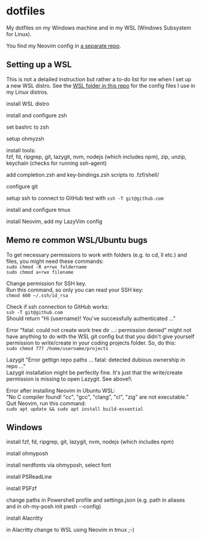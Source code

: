 # dotfiles

My dotfiles on my Windows machine and in my WSL (Windows Subsystem for Linux).

You find my Neovim config in [a separate repo](https://github.com/chrisgleitze/nvim).

## Setting up a WSL

This is not a detailed instruction but rather a to-do list for me when I set up a new WSL distro. See the [WSL folder in this repo](/WSL) for the config files I use in my Linux distros.

install WSL distro

install and configure zsh

set bashrc to zsh

setup ohmyzsh

install tools:\
fzf, fd, ripgrep, git, lazygit, nvm, nodejs (which includes npm), zip, unzip, keychain (checks for running ssh-agent)

add completion.zsh and key-bindings.zsh scripts to .fzf/shell/

configure git

setup ssh to connect to GitHub
test with
`ssh -T git@github.com`

install and configure tmux

install Neovim, add my LazyVim config

## Memo re common WSL/Ubuntu bugs

To get necessary permissions to work with folders (e.g. to cd, ll etc.) and files, you might need these commands:\
`sudo chmod -R a+rwx foldername`\
`sudo chmod a+rwx filename`

Change permission for SSH key.\
Run this command, so only you can read your SSH key:\
`chmod 600 ~/.ssh/id_rsa`

Check if ssh connection to GitHub works:\
`ssh -T git@github.com`\
Should return "Hi {username}! You've successfully authenticated ..."

Error "fatal: could not create work tree dir ...: permission denied" might not have anything to do with the WSL git config but that you didn't give yourself permission to write/create in your coding projects folder. So, do this:\
`sudo chmod 777 /home/username/projects`

Lazygit "Error gettign repo paths ... fatal: detected dubious ownership in repo ..."\
Lazygit installation might be perfectly fine. It's just that the write/create permission is missing to open Lazygit. See above!\

Error after installing Neovim in Ubuntu WSL:\
"No C compiler found! "cc", "gcc", "clang", "cl", "zig" are not executable."\
Quit Neovim, run this command:\
`sudo apt update && sudo apt install build-essential`

## Windows

install fzf, fd, ripgrep, git, lazygit, nvm, nodejs (which includes npm)

install ohmyposh

install nerdfonts via ohmyposh, select font

install PSReadLine

install PSFzf

change paths in Powershell profile and settings.json (e.g. path in aliases and in oh-my-posh init pwsh --config)

install Alacritty

in Alacritty change to WSL using Neovim in tmux ;-)
